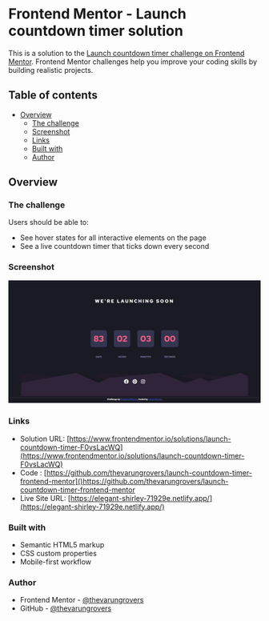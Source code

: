 # Frontend Mentor - Launch countdown timer solution

This is a solution to the [Launch countdown timer challenge on Frontend Mentor](https://www.frontendmentor.io/challenges/launch-countdown-timer-N0XkGfyz-). Frontend Mentor challenges help you improve your coding skills by building realistic projects. 

## Table of contents

- [Overview](#overview)
  - [The challenge](#the-challenge)
  - [Screenshot](#screenshot)
  - [Links](#links)
  - [Built with](#built-with)
  - [Author](#author)


## Overview

### The challenge

Users should be able to:

- See hover states for all interactive elements on the page
- See a live countdown timer that ticks down every second

### Screenshot

![](./launch-countdown-timer.png)

### Links

- Solution URL: [https://www.frontendmentor.io/solutions/launch-countdown-timer-F0vsLacWQ](https://www.frontendmentor.io/solutions/launch-countdown-timer-F0vsLacWQ)
- Code : [https://github.com/thevarungrovers/launch-countdown-timer-frontend-mentor]()https://github.com/thevarungrovers/launch-countdown-timer-frontend-mentor
- Live Site URL: [https://elegant-shirley-71929e.netlify.app/](https://elegant-shirley-71929e.netlify.app/)

### Built with

- Semantic HTML5 markup
- CSS custom properties
- Mobile-first workflow

### Author

- Frontend Mentor - [@thevarungrovers](https://www.frontendmentor.io/profile/thevarungrovers)
- GitHub - [@thevarungrovers](https://www.github.com/thevarungrovers)
